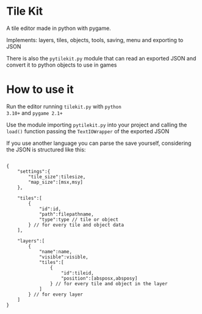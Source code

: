 # Tile Kit

A tile editor made in python with pygame.

Implements: layers, tiles, objects, tools, saving, menu and exporting to JSON

There is also the <code>pytilekit.py</code> module that can read an exported JSON and convert it to python objects to use in games

# How to use it

Run the editor running <code>tilekit.py</code> with <code>python 3.10+</code> and <code>pygame 2.1+</code>

Use the module importing <code>pytilekit.py</code> into your project and calling the <code>load()</code> function passing the <code>TextIOWrapper</code> of the exported JSON

If you use another language you can parse the save yourself, considering the JSON is structured like this:
<pre><code>
{
    "settings":{
        "tile_size":tilesize,
        "map_size":[msx,msy]
    },

    "tiles":[
        {
            "id":id,
            "path":filepathname,
            "type":type // tile or object
        } // for every tile and object data
    ],

    "layers":[
        {
            "name":name,
            "visible":visible,
            "tiles":[
                {
                    "id":tileid,
                    "position":[absposx,absposy]
                } // for every tile and object in the layer
            ]
        } // for every layer
    ]
}
</code></pre>